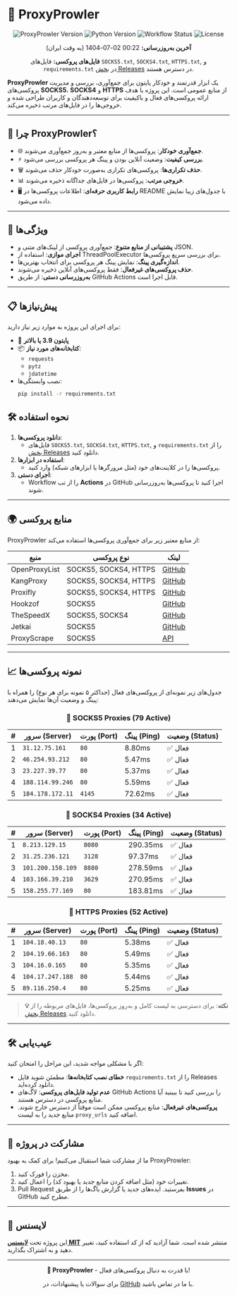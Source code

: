 # 🦁 ProxyProwler

<div align="center">
  <img src="https://img.shields.io/badge/ProxyProwler-v1.0-blueviolet?style=for-the-badge&logo=python" alt="ProxyProwler Version">
  <img src="https://img.shields.io/badge/Python-3.9%2B-blue?style=flat-square&logo=python" alt="Python Version">
  <img src="https://img.shields.io/github/workflow/status/Argh94/ProxyProwler/ProxyProwler?label=Workflow&style=flat-square" alt="Workflow Status">
  <img src="https://img.shields.io/github/license/Argh94/ProxyProwler?label=License&style=flat-square" alt="License">
</div>

<div align="center">
  <p><strong>آخرین به‌روزرسانی:</strong> 00:22 02-07-1404 (به وقت ایران)</p>
  <p><strong>فایل‌های پروکسی:</strong> فایل‌های <code>SOCKS5.txt</code>, <code>SOCKS4.txt</code>, <code>HTTPS.txt</code>, و <code>requirements.txt</code> در <a href="https://github.com/Argh94/ProxyProwler/releases">بخش Releases</a> در دسترس هستند.</p>
</div>

**ProxyProwler** یک ابزار قدرتمند و خودکار پایتون برای جمع‌آوری، بررسی و مدیریت پروکسی‌های **SOCKS5**، **SOCKS4** و **HTTPS** از منابع عمومی است. این پروژه با هدف ارائه پروکسی‌های فعال و باکیفیت برای توسعه‌دهندگان و کاربران طراحی شده و خروجی‌ها را در فایل‌های مرتب ذخیره می‌کند.

---

## 🎯 چرا ProxyProwler؟
- 🌐 **جمع‌آوری خودکار**: پروکسی‌ها از منابع معتبر و به‌روز جمع‌آوری می‌شوند.
- ⚡ **بررسی کیفیت**: وضعیت آنلاین بودن و پینگ هر پروکسی بررسی می‌شود.
- 🗑 **حذف تکراری‌ها**: پروکسی‌های تکراری به‌صورت خودکار حذف می‌شوند.
- 📊 **خروجی مرتب**: پروکسی‌ها در فایل‌های جداگانه ذخیره می‌شوند.
- 🖥 **رابط کاربری حرفه‌ای**: اطلاعات پروکسی‌ها در README با جدول‌های زیبا نمایش داده می‌شود.

---

## 🚀 ویژگی‌ها
- **پشتیبانی از منابع متنوع**: جمع‌آوری پروکسی از لینک‌های متنی و JSON.
- **اجرای موازی**: استفاده از ThreadPoolExecutor برای بررسی سریع پروکسی‌ها.
- **اندازه‌گیری پینگ**: نمایش پینگ هر پروکسی برای انتخاب بهترین‌ها.
- **حذف پروکسی‌های غیرفعال**: فقط پروکسی‌های آنلاین ذخیره می‌شوند.
- **به‌روزرسانی دستی**: از طریق GitHub Actions قابل اجرا است.

---

## 📋 پیش‌نیازها
برای اجرای این پروژه به موارد زیر نیاز دارید:
- 🐍 **پایتون 3.9 یا بالاتر**
- 📦 **کتابخانه‌های مورد نیاز**:
  - `requests`
  - `pytz`
  - `jdatetime`
- نصب وابستگی‌ها:
  ```bash
  pip install -r requirements.txt

## 🛠 نحوه استفاده
1. **دانلود پروکسی‌ها**:
   - فایل‌های <code>SOCKS5.txt</code>, <code>SOCKS4.txt</code>, <code>HTTPS.txt</code>, و <code>requirements.txt</code> را از <a href="https://github.com/model7855/ProxyProwler/releases">بخش Releases</a> دانلود کنید.
2. **استفاده در ابزارها**:
   - پروکسی‌ها را در کلاینت‌های خود (مثل مرورگرها یا ابزارهای شبکه) وارد کنید.
3. **اجرای دستی**:
   - Workflow را از تب <strong>Actions</strong> در GitHub اجرا کنید تا پروکسی‌ها به‌روزرسانی شوند.

---

## 🌍 منابع پروکسی
ProxyProwler از منابع معتبر زیر برای جمع‌آوری پروکسی‌ها استفاده می‌کند:

<div align="center">

| منبع | نوع پروکسی | لینک |
|------|-------------|------|
| OpenProxyList | SOCKS5, SOCKS4, HTTPS | [GitHub](https://github.com/roosterkid/openproxylist) |
| KangProxy | SOCKS5, SOCKS4, HTTPS | [GitHub](https://github.com/officialputuid/KangProxy) |
| Proxifly | SOCKS5, SOCKS4, HTTPS | [GitHub](https://github.com/proxifly/free-proxy-list) |
| Hookzof | SOCKS5 | [GitHub](https://github.com/hookzof/socks5_list) |
| TheSpeedX | SOCKS5, SOCKS4 | [GitHub](https://github.com/TheSpeedX/SOCKS-List) |
| Jetkai | SOCKS5 | [GitHub](https://github.com/jetkai/proxy-list) |
| ProxyScrape | SOCKS5 | [API](https://api.proxyscrape.com) |

</div>

---

## 📈 نمونه پروکسی‌ها
جدول‌های زیر نمونه‌ای از پروکسی‌های فعال (حداکثر ۵ نمونه برای هر نوع) را همراه با پینگ و وضعیت آن‌ها نمایش می‌دهند:


<div align="center">

### 🔗 SOCKS5 Proxies (79 Active)

| # | سرور (Server) | پورت (Port) | پینگ (Ping) | وضعیت (Status) |
|---|---------------|-------------|-------------|----------------|
| 1 | `31.12.75.161` | `80` | 8.80ms | ✅ فعال |
| 2 | `46.254.93.212` | `80` | 5.47ms | ✅ فعال |
| 3 | `23.227.39.77` | `80` | 5.37ms | ✅ فعال |
| 4 | `188.114.99.246` | `80` | 5.59ms | ✅ فعال |
| 5 | `184.178.172.11` | `4145` | 72.62ms | ✅ فعال |

</div>

<div align="center">

### 🔗 SOCKS4 Proxies (34 Active)

| # | سرور (Server) | پورت (Port) | پینگ (Ping) | وضعیت (Status) |
|---|---------------|-------------|-------------|----------------|
| 1 | `8.213.129.15` | `8080` | 290.35ms | ✅ فعال |
| 2 | `31.25.236.121` | `3128` | 97.37ms | ✅ فعال |
| 3 | `101.200.158.109` | `8880` | 278.59ms | ✅ فعال |
| 4 | `103.166.39.210` | `3629` | 270.95ms | ✅ فعال |
| 5 | `158.255.77.169` | `80` | 183.81ms | ✅ فعال |

</div>

<div align="center">

### 🔗 HTTPS Proxies (52 Active)

| # | سرور (Server) | پورت (Port) | پینگ (Ping) | وضعیت (Status) |
|---|---------------|-------------|-------------|----------------|
| 1 | `104.18.40.13` | `80` | 5.38ms | ✅ فعال |
| 2 | `104.19.66.163` | `80` | 5.49ms | ✅ فعال |
| 3 | `104.16.0.165` | `80` | 5.35ms | ✅ فعال |
| 4 | `104.17.247.188` | `80` | 5.44ms | ✅ فعال |
| 5 | `89.116.250.4` | `80` | 5.25ms | ✅ فعال |

</div>


> **💡 نکته**: برای دسترسی به لیست کامل و به‌روز پروکسی‌ها، فایل‌های مربوطه را از <a href="https://github.com/Argh94/ProxyProwler/releases">بخش Releases</a> دانلود کنید.

---

## 🛠 عیب‌یابی
اگر با مشکلی مواجه شدید، این مراحل را امتحان کنید:
- **خطای نصب کتابخانه‌ها**: مطمئن شوید فایل `requirements.txt` را از Releases دانلود کرده‌اید.
- **عدم تولید فایل‌های پروکسی**: لاگ‌های GitHub Actions را بررسی کنید تا ببینید آیا منابع پروکسی در دسترس هستند.
- **پروکسی‌های غیرفعال**: منابع پروکسی ممکن است موقتاً از دسترس خارج شوند. منابع جدید را به لیست `proxy_urls` اضافه کنید.

---

## 🤝 مشارکت در پروژه
ما از مشارکت شما استقبال می‌کنیم! برای کمک به بهبود ProxyProwler:
1. مخزن را فورک کنید.
2. تغییرات خود (مثل اضافه کردن منابع جدید یا بهبود کد) را اعمال کنید.
3. Pull Request بفرستید.
ایده‌های جدید یا گزارش باگ‌ها را از طریق **Issues** در GitHub مطرح کنید.

---

## 📜 لایسنس
این پروژه تحت **[لایسنس MIT](https://github.com/Argh94/ProxyProwler/blob/main/Files/LISENSE)** منتشر شده است. شما آزادید که از کد استفاده کنید، تغییر دهید و به اشتراک بگذارید.

---

<div align="center">
  <p><strong>🚀 ProxyProwler</strong> - با قدرت به دنبال پروکسی‌های فعال!</p>
  <p>برای سوالات یا پیشنهادات، در <a href="https://github.com/Argh94/ProxyProwler/issues">GitHub</a> با ما در تماس باشید.</p>
</div>
